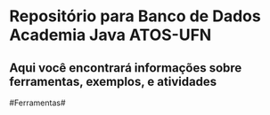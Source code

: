 # **Repositório para Banco de Dados Academia Java ATOS-UFN**
## Aqui você encontrará informações sobre ferramentas, exemplos, e atividades

#Ferramentas#

